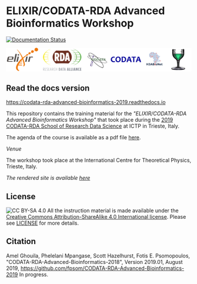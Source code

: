 # ELIXIR/CODATA-RDA Advanced Bioinformatics Workshop

[![Documentation Status](https://readthedocs.org/projects/codata-rda-advanced-bioinformatics-2019/badge/?version=latest)](https://codata-rda-advanced-bioinformatics-2019.readthedocs.io/en/latest/?badge=latest)

![ELIXIR, ICSU, CODATA Logos](_static/images/FinalCompleteLogo.png "ELIXIR, RDA, ICSU, CODATA, H3ABioNet, Goblet Logos")

## Read the docs version
https://codata-rda-advanced-bioinformatics-2019.readthedocs.io

This repository contains the training material for the _"ELIXIR/CODATA-RDA Advanced Bioinformatics Workshop"_ that took place during the [2019 CODATA-RDA School of Research Data Science](http://indico.ictp.it/event/8706/) at ICTP in Trieste, Italy.

The agenda of the course is available as a pdf file [here](/files/AdvancedBioinformaticsCourseMLProgramme.pdf).

_Venue_

The workshop took place at the International Centre for Theoretical Physics, Trieste, Italy.

_The rendered site is available [here](https://codata-rda-advanced-bioinformatics-2019.readthedocs.io)_

## License

![CC BY-SA 4.0](https://licensebuttons.net/l/by-sa/4.0/88x31.png)
All the instruction material is made available under the [Creative Commons Attribution-ShareAlike 4.0 International license](https://creativecommons.org/licenses/by-sa/4.0). Please see [LICENSE](LICENSE.md) for more details.

## Citation

Amel Ghouila, Phelelani Mpangase, Scott Hazelhurst, Fotis E. Psomopoulos, "CODATA-RDA-Advanced-Bioinformatics-2018", Version 2019.01, August 2019, https://github.com/fpsom/CODATA-RDA-Advanced-Bioinformatics-2019 In progress.
